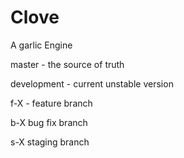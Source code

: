 # Clove
A garlic Engine

master - the source of truth

development - current unstable version

f-X - feature branch

b-X bug fix branch

s-X staging branch



